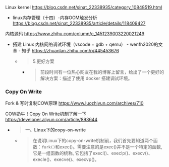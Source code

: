 
Linux kernel https://blog.csdn.net/sinat_22338935/category_10848519.html
- linux内存管理（十四）-内存OOM触发分析 https://blog.csdn.net/sinat_22338935/article/details/118409427

内核源码 https://www.zhihu.com/column/c_1451239003220021249
- 搭建 Linux 内核网络调试环境（vscode + gdb + qemu） - wenfh2020的文章 - 知乎 https://zhuanlan.zhihu.com/p/445453676
  * > 5.更好方案
    + > 前段时间有一位热心网友在我的博客上留言，给出了一个更好的解决方案：描述了使用 docker 搭建调试环境。

### Copy On Write

Fork & 写时复制COW原理 https://www.luozhiyun.com/archives/710

COW奶牛！Copy On Write机制了解一下 https://developer.aliyun.com/article/893644
- > **一、Linux下的copy-on-write**
  * > 在说明Linux下的copy-on-write机制前，我们首先要知道两个函数：`fork()`和exec()。需要注意的是exec()并不是一个特定的函数, 它是一组函数的统称, 它包括了execl()、execlp()、execv()、execle()、execve()、execvp()。
